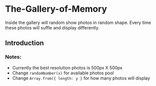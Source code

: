 # The-Gallery-of-Memory
Inside the gallery will random show photos in random shape.
Every time these photos will suffle and display differently.

## Introduction


### Notes:
- Currently the best resolution photos is 500px X 500px
- Change `randomNumber(x)` for available photos pool
- Change `Array.from({ length: y }` for how many photos will display